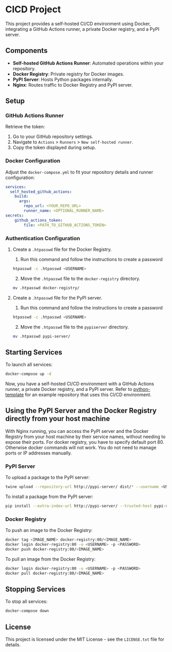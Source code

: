 # CICD Project

This project provides a self-hosted CI/CD environment using Docker, integrating a GitHub Actions runner, a private Docker registry, and a PyPI server.

## Components

- **Self-hosted GitHub Actions Runner**: Automated operations within your repository.
- **Docker Registry**: Private registry for Docker images.
- **PyPI Server**: Hosts Python packages internally.
- **Nginx**: Routes traffic to Docker Registry and PyPI server.

## Setup

### GitHub Actions Runner

Retrieve the token:
1. Go to your GitHub repository settings.
2. Navigate to `Actions` > `Runners` > `New self-hosted runner`.
3. Copy the token displayed during setup.

### Docker Configuration

Adjust the `docker-compose.yml` to fit your repository details and runner configuration:
```yaml
services:
  self_hosted_github_actions:
    build:
      args:
        repo_url: <YOUR_REPO_URL>
        runner_name: <OPTIONAL_RUNNER_NAME>
secrets:
    github_actions_token:
        file: <PATH_TO_GITHUB_ACTIONS_TOKEN>
```

### Authentication Configuration

1. Create a `.htpasswd` file for the Docker Registry.
   1. Run this command and follow the instructions to create a password
    ```bash
    htpasswd -c .htpasswd <USERNAME>
    ```
   2. Move the `.htpasswd` file to the `docker-registry` directory.
    ```bash
    mv .htpasswd docker-registry/
    ```

2. Create a `.htpasswd` file for the PyPI server.
   1. Run this command and follow the instructions to create a password
    ```bash
    htpasswd -c .htpasswd <USERNAME>
    ```
   2. Move the `.htpasswd` file to the `pypiserver` directory.
    ```bash
    mv .htpasswd pypi-server/
    ```

## Starting Services

To launch all services:
```bash
docker-compose up -d
```

Now, you have a self-hosted CI/CD environment with a GitHub Actions runner, a private Docker registry, and a PyPI server.
Refer to [python-template](https://github.com/AGISwarm/python-template) for an example repository that uses this CI/CD environment.

## Using the PyPI Server and the Docker Registry directly from your host machine

With Nginx running, you can access the PyPI server and the Docker Registry from your host machine by their service names, without needing to expose their ports.
For docker registry, you have to specify default port 80. Otherwise docker commands will not work.
You do not need to manage ports or IP addresses manually.

### PyPI Server

To upload a package to the PyPI server:
```bash
twine upload --repository-url http://pypi-server/ dist/* --username <USERNAME> --password <PASSWORD>
```

To install a package from the PyPI server:
```bash
pip install --extra-index-url http://pypi-server/ --trusted-host pypi-server <PACKAGE_NAME>
```

### Docker Registry

To push an image to the Docker Registry:
```bash
docker tag <IMAGE_NAME> docker-registry:80/<IMAGE_NAME>
docker login docker-registry:80 -u <USERNAME> -p <PASSWORD>
docker push docker-registry:80/<IMAGE_NAME>
```

To pull an image from the Docker Registry:
```bash
docker login docker-registry:80 -u <USERNAME> -p <PASSWORD>
docker pull docker-registry:80/<IMAGE_NAME>
```

## Stopping Services

To stop all services:
```bash
docker-compose down
```

## License

This project is licensed under the MIT License - see the `LICENSE.txt` file for details.